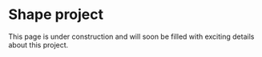 # Shape project

This page is under construction and will soon be filled with exciting details about this project.